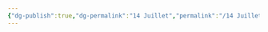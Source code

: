 ```yaml
---
{"dg-publish":true,"dg-permalink":"14 Juillet","permalink":"/14 Juillet/","dgHomeLink":false,"dgPassFrontmatter":false}
---
```


